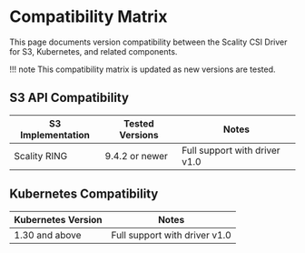# Compatibility Matrix

This page documents version compatibility between the Scality CSI Driver for S3, Kubernetes, and related components.

!!! note
    This compatibility matrix is updated as new versions are tested.

## S3 API Compatibility

| S3 Implementation | Tested Versions |Notes                            |
|-------------------|-----------------|---------------------------------|
| Scality RING      | 9.4.2 or newer  | Full support with driver v1.0 |

## Kubernetes Compatibility

| Kubernetes Version |Notes                            |
|--------------------|---------------------------------|
| 1.30 and above     | Full support with driver v1.0 |
